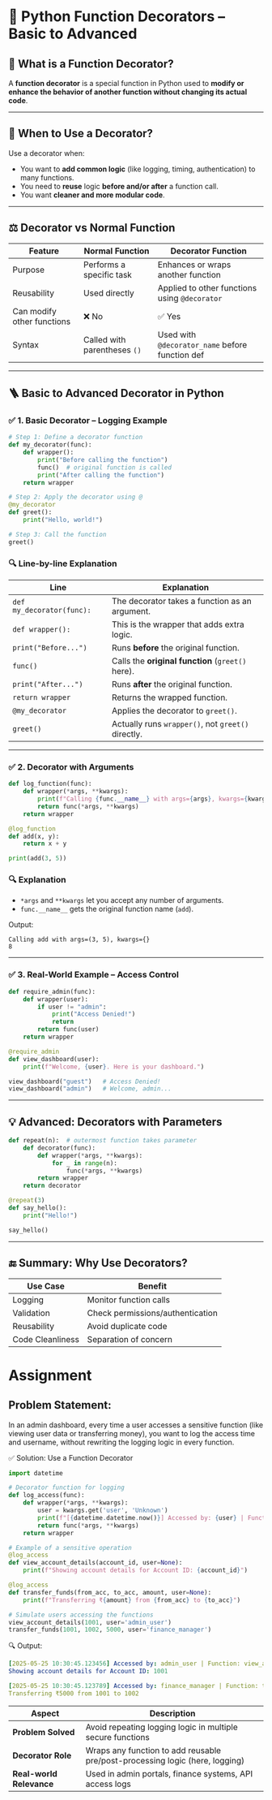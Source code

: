 
# 🎯 Python Function Decorators – Basic to Advanced

## 🧠 What is a Function Decorator?

A **function decorator** is a special function in Python used to **modify or enhance the behavior of another function without changing its actual code**.

---

## 🎯 When to Use a Decorator?

Use a decorator when:
- You want to **add common logic** (like logging, timing, authentication) to many functions.
- You need to **reuse** logic **before and/or after** a function call.
- You want **cleaner and more modular code**.

---

## ⚖️ Decorator vs Normal Function

| Feature                     | Normal Function                        | Decorator Function                              |
|-----------------------------|----------------------------------------|--------------------------------------------------|
| Purpose                     | Performs a specific task               | Enhances or wraps another function               |
| Reusability                 | Used directly                          | Applied to other functions using `@decorator`    |
| Can modify other functions | ❌ No                                   | ✅ Yes                                            |
| Syntax                     | Called with parentheses `()`           | Used with `@decorator_name` before function def  |

---

## 🪜 Basic to Advanced Decorator in Python

### ✅ 1. Basic Decorator – Logging Example

```python
# Step 1: Define a decorator function
def my_decorator(func):
    def wrapper():
        print("Before calling the function")
        func()  # original function is called
        print("After calling the function")
    return wrapper

# Step 2: Apply the decorator using @
@my_decorator
def greet():
    print("Hello, world!")

# Step 3: Call the function
greet()
```

### 🔍 Line-by-line Explanation

| Line | Explanation |
|------|-------------|
| `def my_decorator(func):` | The decorator takes a function as an argument. |
| `def wrapper():` | This is the wrapper that adds extra logic. |
| `print("Before...")` | Runs **before** the original function. |
| `func()` | Calls the **original function** (`greet()` here). |
| `print("After...")` | Runs **after** the original function. |
| `return wrapper` | Returns the wrapped function. |
| `@my_decorator` | Applies the decorator to `greet()`. |
| `greet()` | Actually runs `wrapper()`, not `greet()` directly. |

---

### ✅ 2. Decorator with Arguments

```python
def log_function(func):
    def wrapper(*args, **kwargs):
        print(f"Calling {func.__name__} with args={args}, kwargs={kwargs}")
        return func(*args, **kwargs)
    return wrapper

@log_function
def add(x, y):
    return x + y

print(add(3, 5))
```

### 🔍 Explanation

- `*args` and `**kwargs` let you accept any number of arguments.
- `func.__name__` gets the original function name (`add`).

Output:
```
Calling add with args=(3, 5), kwargs={}
8
```

---

### ✅ 3. Real-World Example – Access Control

```python
def require_admin(func):
    def wrapper(user):
        if user != "admin":
            print("Access Denied!")
            return
        return func(user)
    return wrapper

@require_admin
def view_dashboard(user):
    print(f"Welcome, {user}. Here is your dashboard.")

view_dashboard("guest")   # Access Denied!
view_dashboard("admin")   # Welcome, admin...
```

---

## 💡 Advanced: Decorators with Parameters

```python
def repeat(n):  # outermost function takes parameter
    def decorator(func):
        def wrapper(*args, **kwargs):
            for _ in range(n):
                func(*args, **kwargs)
        return wrapper
    return decorator

@repeat(3)
def say_hello():
    print("Hello!")

say_hello()
```

---

## 🔚 Summary: Why Use Decorators?

| Use Case         | Benefit                          |
|------------------|----------------------------------|
| Logging          | Monitor function calls           |
| Validation       | Check permissions/authentication |
| Reusability      | Avoid duplicate code             |
| Code Cleanliness | Separation of concern            |


# Assignment
## Problem Statement:
In an admin dashboard, every time a user accesses a sensitive function (like viewing user data or transferring money), you want to log the access time and username, without rewriting the logging logic in every function.

✅ Solution: Use a Function Decorator
```python
import datetime

# Decorator function for logging
def log_access(func):
    def wrapper(*args, **kwargs):
        user = kwargs.get('user', 'Unknown')
        print(f"[{datetime.datetime.now()}] Accessed by: {user} | Function: {func.__name__}")
        return func(*args, **kwargs)
    return wrapper

# Example of a sensitive operation
@log_access
def view_account_details(account_id, user=None):
    print(f"Showing account details for Account ID: {account_id}")

@log_access
def transfer_funds(from_acc, to_acc, amount, user=None):
    print(f"Transferring ₹{amount} from {from_acc} to {to_acc}")

# Simulate users accessing the functions
view_account_details(1001, user='admin_user')
transfer_funds(1001, 1002, 5000, user='finance_manager')

```

🔍 Output:
```yaml
[2025-05-25 10:30:45.123456] Accessed by: admin_user | Function: view_account_details
Showing account details for Account ID: 1001

[2025-05-25 10:30:45.123789] Accessed by: finance_manager | Function: transfer_funds
Transferring ₹5000 from 1001 to 1002
```
| Aspect              | Description                                                                 |
|---------------------|-----------------------------------------------------------------------------|
| **Problem Solved**  | Avoid repeating logging logic in multiple secure functions                  |
| **Decorator Role**  | Wraps any function to add reusable pre/post-processing logic (here, logging)|
| **Real-world Relevance** | Used in admin portals, finance systems, API access logs           